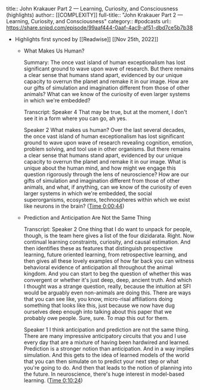 title:: John Krakauer Part 2 —  Learning, Curiosity, and Consciousness (highlights)
author:: [[COMPLEXITY]]
full-title:: "John Krakauer Part 2 —  Learning, Curiosity, and Consciousness"
category:: #podcasts
url:: https://share.snipd.com/episode/99aaf444-0aaf-4ac9-af51-dbd7ce5b7b38

- Highlights first synced by [[Readwise]] [[Nov 25th, 2022]]
	- What Makes Us Human?
	  
	  Summary:
	  The once vast island of human exceptionalism has lost significant ground to wave upon wave of research. But there remains a clear sense that humans stand apart, evidenced by our unique capacity to overrun the planet and remake it in our image. How are our gifts of simulation and imagination different from those of other animals? What can we know of the curiosity of even larger systems in which we're embedded?
	  
	  Transcript:
	  Speaker 4
	  That may be true, but at the moment, I don't see it in a form where you can go, ah yes.
	  
	  Speaker 2
	  What makes us human? Over the last several decades, the once vast island of human exceptionalism has lost significant ground to wave upon wave of research revealing cognition, emotion, problem solving, and tool use in other organisms. But there remains a clear sense that humans stand apart, evidenced by our unique capacity to overrun the planet and remake it in our image. What is unique about the human mind, and how might we engage this question rigorously through the lens of neuroscience? How are our gifts of simulation and imagination different from those of other animals, and what, if anything, can we know of the curiosity of even larger systems in which we're embedded, the social superorganisms, ecosystems, technospheres within which we exist like neurons in the brain? ([Time 0:00:44](https://share.snipd.com/snip/ee095457-c3a6-46bc-91c0-50b1f7d1c971))
	- Prediction and Anticipation Are Not the Same Thing
	  
	  Transcript:
	  Speaker 2
	  One thing that I do want to unpack for people, though, is the team here gives a list of the four dizidarata. Right. Now continual learning constraints, curiosity, and causal estimation. And then identifies these as features that distinguish prospective learning, future oriented learning, from retrospective learning, and then gives all these lovely examples of how far back you can witness behavioral evidence of anticipation all throughout the animal kingdom. And you can start to beg the question of whether this was convergent or whether it's just deep, deep, ancient truth. And which I thought was a strange question, really, because the intuition at SFI would be arguably even non-animals are doing this. There are ways that you can see like, you know, micro-risal affiliations doing something that looks like this, just because we now have dug ourselves deep enough into talking about this paper that we probably owe people. Sure, sure. To map this out for them.
	  
	  Speaker 1
	  I think anticipation and prediction are not the same thing. There are many impressive anticipatory circuits that you and I use every day that are a mixture of having been hardwired and learned. Prediction is a stronger notion than anticipation. And in a way implies simulation. And this gets to the idea of learned models of the world that you can then simulate on to predict your next step or what you're going to do. And then that leads to the notion of planning into the future. In neuroscience, there's huge interest in model-based learning. ([Time 0:10:24](https://share.snipd.com/snip/5a81b3f5-e093-4af5-ba93-43f354c451f1))